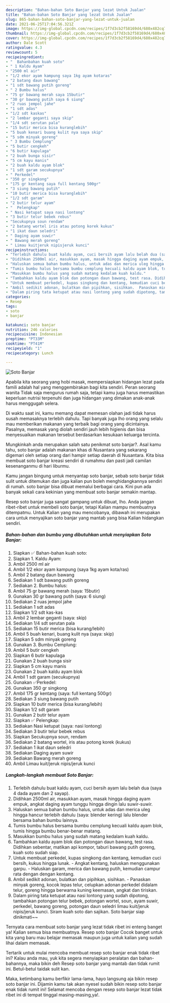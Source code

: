 ```yaml
---
description: "Bahan-bahan Soto Banjar yang lezat Untuk Jualan"
title: "Bahan-bahan Soto Banjar yang lezat Untuk Jualan"
slug: 865-bahan-bahan-soto-banjar-yang-lezat-untuk-jualan
date: 2021-06-25T17:04:56.321Z
image: https://img-global.cpcdn.com/recipes/1f7d3cb2f58169d4/680x482cq70/soto-banjar-foto-resep-utama.jpg
thumbnail: https://img-global.cpcdn.com/recipes/1f7d3cb2f58169d4/680x482cq70/soto-banjar-foto-resep-utama.jpg
cover: https://img-global.cpcdn.com/recipes/1f7d3cb2f58169d4/680x482cq70/soto-banjar-foto-resep-utama.jpg
author: Dale Scott
ratingvalue: 4.3
reviewcount: 5
recipeingredient:
- "  Bahanbahan kuah soto"
- " 1 Kaldu Ayam"
- "2500 ml air"
- "1/2 ekor ayam kampung saya 1kg ayam kotaras"
- "2 batang daun bawang"
- "1 sdt bawang putih goreng"
- " 2 Bumbu halus"
- "75 gr bawang merah saya 15butir"
- "30 gr bawang putih saya 6 siung"
- "2 ruas jempol jahe"
- "1 sdt adas"
- "1/2 sdt kaskas"
- "2 lembar geganti saya skip"
- "1/4 sdt serutan pala"
- "15 butir merica bisa kuranglebih"
- "5 buah kenari buang kulit nya saya skip"
- "5 sdm minyak goreng"
- " 3 Bumbu Cemplung"
- "5 butir cengkeh"
- "6 butir kapulaga"
- "2 buah bunga sisir"
- "5 cm kayu manis"
- "2 buah kaldu ayam blok"
- "1 sdt garam secukupnya"
- " Perkedel"
- "350 gr singkong"
- "175 gr kentang saya full kentang 500gr"
- "3 siung bawang putih"
- "10 butir merica bisa kuranglebih"
- "1/2 sdt garam"
- "2 butir telur ayam"
- "  Pelengkap"
- " Nasi ketupat saya nasi lontong"
- "3 butir telur bebek rebus"
- "Secukupnya soun rendam"
- "2 batang wortel iris atau potong korek kukus"
- "1 ikat daun seledri"
- " Daging ayam suwir"
- " Bawang merah goreng"
- " Limau kuitjeruk nipisjeruk kunci"
recipeinstructions:
- "Terlebih dahulu buat kaldu ayam, cuci bersih ayam lalu belah dua (saya 4 dada ayam dan 2 sayap)."
- "Didihkan 2500ml air, masukkan ayam, masak hingga daging ayam empuk, angkat daging ayam tunggu hingga dingin lalu suwir-suwir."
- "Haluskan semua bahan bumbu halus, untuk adas dan merica uleg hingga hancur terlebih dahulu (saya: blender kering) lalu blender bersama bahan bumbu lainnya."
- "Tumis bumbu halus bersama bumbu cemplung kecuali kaldu ayam blok, tumis hingga bumbu benar-benar matang."
- "Masukkan bumbu halus yang sudah matang kedalam kuah kaldu."
- "Tambahkan kaldu ayam blok dan potongan daun bawang, test rasa. Didihkan sebentar, matikan api kompor, taburi bawang putih goreng, kuah soto sudah siap."
- "Untuk membuat perkedel, kupas singkong dan kentang, kemudian cuci bersih, kukus hingga lunak.  Angkat kentang, haluskan menggunakan garpu. Haluskan garam, merica dan bawang putih, kemudian campur rata dengan dengan kentang."
- "Ambil sedikit adonan, bulatkan dan pipihkan, sisihkan.  Panaskan minyak goreng, kocok lepas telur, celupkan adonan perkedel didalam telur, goreng hingga berwarna kuning keemasan, angkat dan tiriskan."
- "Dalam piring tata ketupat atau nasi lontong yang sudah dipotong, tambahkan potongan telur bebek, potongan wortel, soun, ayam suwir, perkedel, bawang goreng, potongan daun seledri limau kuit/jeruk nipis/jeruk kunci. Siram kuah soto dan sajikan. Soto banjar siap dinikmati~~"
categories:
- Resep
tags:
- soto
- banjar

katakunci: soto banjar 
nutrition: 246 calories
recipecuisine: Indonesian
preptime: "PT33M"
cooktime: "PT41M"
recipeyield: "1"
recipecategory: Lunch

---
```



![Soto Banjar](https://img-global.cpcdn.com/recipes/1f7d3cb2f58169d4/680x482cq70/soto-banjar-foto-resep-utama.jpg)

Apabila kita seorang yang hobi masak, mempersiapkan hidangan lezat pada famili adalah hal yang menggembirakan bagi kita sendiri. Peran seorang  wanita Tidak saja mengurus rumah saja, tetapi kamu juga harus memastikan keperluan nutrisi terpenuhi dan juga hidangan yang dimakan anak-anak harus menggugah selera.

Di waktu  saat ini, kamu memang dapat memesan olahan jadi tidak harus susah memasaknya terlebih dahulu. Tapi banyak juga lho orang yang selalu mau memberikan makanan yang terbaik bagi orang yang dicintainya. Pasalnya, memasak yang diolah sendiri jauh lebih higienis dan bisa menyesuaikan makanan tersebut berdasarkan kesukaan keluarga tercinta. 



Mungkinkah anda merupakan salah satu penikmat soto banjar?. Asal kamu tahu, soto banjar adalah makanan khas di Nusantara yang sekarang digemari oleh setiap orang dari hampir setiap daerah di Nusantara. Kita bisa membuat soto banjar kreasi sendiri di rumahmu dan pasti jadi camilan kesenanganmu di hari liburmu.

Kamu jangan bingung untuk menyantap soto banjar, sebab soto banjar tidak sulit untuk ditemukan dan juga kalian pun boleh menghidangkannya sendiri di rumah. soto banjar bisa dibuat memalui berbagai cara. Kini pun ada banyak sekali cara kekinian yang membuat soto banjar semakin mantap.

Resep soto banjar juga sangat gampang untuk dibuat, lho. Anda jangan ribet-ribet untuk membeli soto banjar, tetapi Kalian mampu membuatnya ditempatmu. Untuk Kalian yang mau mencobanya, dibawah ini merupakan cara untuk menyajikan soto banjar yang mantab yang bisa Kalian hidangkan sendiri.

<!--inarticleads1-->

##### Bahan-bahan dan bumbu yang dibutuhkan untuk menyiapkan Soto Banjar:

1. Siapkan  ✅ Bahan-bahan kuah soto:
1. Siapkan  1. Kaldu Ayam:
1. Ambil 2500 ml air
1. Ambil 1/2 ekor ayam kampung (saya 1kg ayam kota/ras)
1. Ambil 2 batang daun bawang
1. Sediakan 1 sdt bawang putih goreng
1. Sediakan  2. Bumbu halus:
1. Ambil 75 gr bawang merah (saya: 15butir)
1. Gunakan 30 gr bawang putih (saya: 6 siung)
1. Sediakan 2 ruas jempol jahe
1. Sediakan 1 sdt adas
1. Siapkan 1/2 sdt kas-kas
1. Ambil 2 lembar geganti (saya: skip)
1. Sediakan 1/4 sdt serutan pala
1. Sediakan 15 butir merica (bisa kurang/lebih)
1. Ambil 5 buah kenari, buang kulit nya (saya: skip)
1. Siapkan 5 sdm minyak goreng
1. Gunakan  3. Bumbu Cemplung:
1. Ambil 5 butir cengkeh
1. Siapkan 6 butir kapulaga
1. Gunakan 2 buah bunga sisir
1. Siapkan 5 cm kayu manis
1. Gunakan 2 buah kaldu ayam blok
1. Ambil 1 sdt garam (secukupnya)
1. Gunakan  ✅Perkedel:
1. Gunakan 350 gr singkong
1. Ambil 175 gr kentang (saya: full kentang 500gr)
1. Sediakan 3 siung bawang putih
1. Siapkan 10 butir merica (bisa kurang/lebih)
1. Siapkan 1/2 sdt garam
1. Gunakan 2 butir telur ayam
1. Siapkan  ✅ Pelengkap:
1. Sediakan  Nasi ketupat (saya: nasi lontong)
1. Sediakan 3 butir telur bebek rebus
1. Siapkan Secukupnya soun, rendam
1. Sediakan 2 batang wortel, iris atau potong korek (kukus)
1. Sediakan 1 ikat daun seledri
1. Sediakan  Daging ayam suwir
1. Sediakan  Bawang merah goreng
1. Ambil  Limau kuit/jeruk nipis/jeruk kunci




<!--inarticleads2-->

##### Langkah-langkah membuat Soto Banjar:

1. Terlebih dahulu buat kaldu ayam, cuci bersih ayam lalu belah dua (saya 4 dada ayam dan 2 sayap).
1. Didihkan 2500ml air, masukkan ayam, masak hingga daging ayam empuk, angkat daging ayam tunggu hingga dingin lalu suwir-suwir.
1. Haluskan semua bahan bumbu halus, untuk adas dan merica uleg hingga hancur terlebih dahulu (saya: blender kering) lalu blender bersama bahan bumbu lainnya.
1. Tumis bumbu halus bersama bumbu cemplung kecuali kaldu ayam blok, tumis hingga bumbu benar-benar matang.
1. Masukkan bumbu halus yang sudah matang kedalam kuah kaldu.
1. Tambahkan kaldu ayam blok dan potongan daun bawang, test rasa. Didihkan sebentar, matikan api kompor, taburi bawang putih goreng, kuah soto sudah siap.
1. Untuk membuat perkedel, kupas singkong dan kentang, kemudian cuci bersih, kukus hingga lunak.  - Angkat kentang, haluskan menggunakan garpu. - Haluskan garam, merica dan bawang putih, kemudian campur rata dengan dengan kentang.
1. Ambil sedikit adonan, bulatkan dan pipihkan, sisihkan.  - Panaskan minyak goreng, kocok lepas telur, celupkan adonan perkedel didalam telur, goreng hingga berwarna kuning keemasan, angkat dan tiriskan.
1. Dalam piring tata ketupat atau nasi lontong yang sudah dipotong, tambahkan potongan telur bebek, potongan wortel, soun, ayam suwir, perkedel, bawang goreng, potongan daun seledri limau kuit/jeruk nipis/jeruk kunci. Siram kuah soto dan sajikan. Soto banjar siap dinikmati~~




Ternyata cara membuat soto banjar yang lezat tidak ribet ini enteng banget ya! Kalian semua bisa membuatnya. Resep soto banjar Cocok banget untuk kita yang baru mau belajar memasak maupun juga untuk kalian yang sudah lihai dalam memasak.

Tertarik untuk mulai mencoba membuat resep soto banjar enak tidak ribet ini? Kalau anda mau, yuk kita segera menyiapkan peralatan dan bahan-bahannya, maka bikin deh Resep soto banjar yang mantab dan tidak rumit ini. Betul-betul taidak sulit kan. 

Maka, ketimbang kamu berfikir lama-lama, hayo langsung aja bikin resep soto banjar ini. Dijamin kamu tak akan nyesel sudah bikin resep soto banjar enak tidak rumit ini! Selamat mencoba dengan resep soto banjar lezat tidak ribet ini di tempat tinggal masing-masing,ya!.

